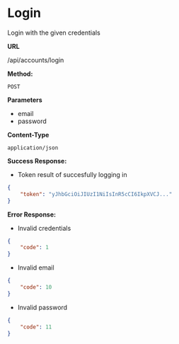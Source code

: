 # Login

Login with the given credentials

**URL**

  /api/accounts/login

**Method:**
  
  `POST`
  
**Parameters**

- email
- password

**Content-Type**

  `application/json`

**Success Response:**
  
- Token result of succesfully logging in

```json
{
    "token": "yJhbGciOiJIUzI1NiIsInR5cCI6IkpXVCJ..."
}
```
 
**Error Response:**

- Invalid credentials

```json
{
    "code": 1
}
```

- Invalid email

```json
{
    "code": 10
}
```

- Invalid password

```json
{
    "code": 11
}
```
